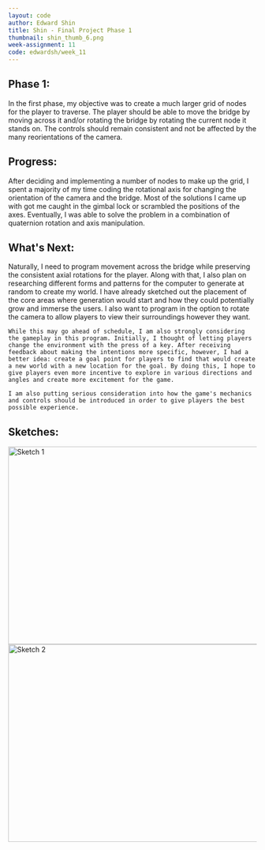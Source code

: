 ```yaml
---
layout: code
author: Edward Shin
title: Shin - Final Project Phase 1
thumbnail: shin_thumb_6.png
week-assignment: 11
code: edwardsh/week_11
---
```


<h2>Phase 1:</h2>

<p>
    In the first phase, my objective was to create a much larger grid of nodes for the player to traverse. The player should be able to move the bridge by moving across it and/or rotating the bridge by rotating the current node it stands on. The controls should remain consistent and not be affected by the many reorientations of the camera. 
</p>

<h2>Progress: </h2>

<p>
    After deciding and implementing a number of nodes to make up the grid, I spent a majority of my time coding the rotational axis for changing the orientation of the camera and the bridge. Most of the solutions I came up with got me caught in the gimbal lock or scrambled the positions of the axes. Eventually, I was able to solve the problem in a combination of quaternion rotation and axis manipulation. 
</p>

<h2>What's Next: </h2>

<p>
    Naturally, I need to program movement across the bridge while preserving the consistent axial rotations for the player. Along with that, I also plan on researching different forms and patterns for the computer to generate at random to create my world. I have already sketched out the placement of the core areas where generation would start and how they could potentially grow and immerse the users. I also want to program in the option to rotate the camera to allow players to view their surroundings however they want.
    
    While this may go ahead of schedule, I am also strongly considering the gameplay in this program. Initially, I thought of letting players change the environment with the press of a key. After receiving feedback about making the intentions more specific, however, I had a better idea: create a goal point for players to find that would create a new world with a new location for the goal. By doing this, I hope to give players even more incentive to explore in various directions and angles and create more excitement for the game.
    
    I am also putting serious consideration into how the game's mechanics and controls should be introduced in order to give players the best possible experience.
</p>

<h2>Sketches: </h2>

<img src="img/edwardsh/sketch1.jpg" alt="Sketch 1" height="400" width="600">

<img src="img/edwardsh/sketch2.jpg" alt="Sketch 2" height="400" width="600">